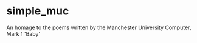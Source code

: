 simple_muc
==========

An homage to the poems written by the Manchester University Computer, Mark 1 'Baby'
